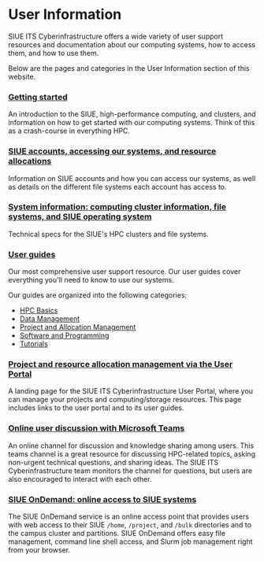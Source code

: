 # User Information

SIUE ITS Cyberinfrastructure offers a wide variety of user support resources and documentation about our computing systems, how to access them, and how to use them.

Below are the pages and categories in the User Information section of this website.

### [Getting started](getting_started.md)

An introduction to the SIUE, high-performance computing, and clusters, and information on how to get started with our computing systems. Think of this as a crash-course in everything HPC.

### [SIUE accounts, accessing our systems, and resource allocations](accounts_and_allocations.md)

Information on SIUE accounts and how you can access our systems, as well as details on the different file systems each account has access to.

### [System information: computing cluster information, file systems, and SIUE operating system](system_information.md)

Technical specs for the SIUE's HPC clusters and file systems.

### [User guides](user_guides.md)

Our most comprehensive user support resource. Our user guides cover everything you'll need to know to use our systems.

Our guides are organized into the following categories:

- [HPC Basics](user_guides/hpc_basics/README.md)
- [Data Management](user_guides/data_management/README.md)
- [Project and Allocation Management](user_guides/project_and_allocation_management/README.md)
- [Software and Programming](user_guides/software_and_programming/README.md)
- [Tutorials](user_guides/tutorials/README.md)

### [Project and resource allocation management via the User Portal](user_guides/project_and_allocation_management/README.md)
A landing page for the SIUE ITS Cyberinfrastructure User Portal, where you can manage your projects and computing/storage resources. This page includes links to the user portal and to its user guides.

### [Online user discussion with Microsoft Teams](https://bit.ly/3HZYqHI)
An online channel for discussion and knowledge sharing among users. This teams channel is a great resource for discussing HPC-related topics, asking non-urgent technical questions, and sharing ideas. The SIUE ITS Cyberinfrastructure team monitors the channel for questions, but users are also encouraged to interact with each other.

### [SIUE OnDemand: online access to SIUE systems](user_guides/hpc_basics/getting_started_ondemand.md)
The SIUE OnDemand service is an online access point that provides users with web access to their SIUE `/home`, `/project`, and `/bulk` directories and to the campus cluster and partitions. SIUE OnDemand offers easy file management, command line shell access, and Slurm job management right from your browser.
